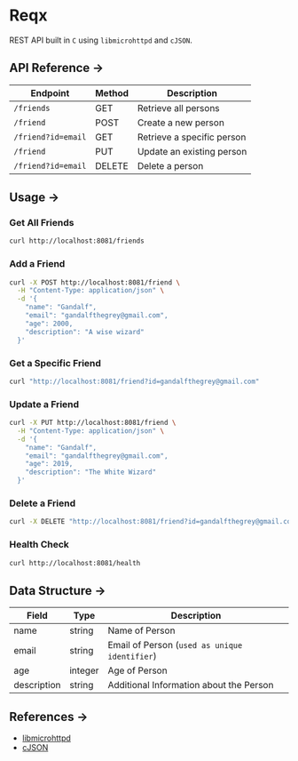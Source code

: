 # Reqx

REST API built in `C` using `libmicrohttpd` and `cJSON`.


## API Reference →

| Endpoint | Method | Description |
|----------|--------|-------------|
| `/friends` | GET | Retrieve all persons |
| `/friend` | POST | Create a new person |
| `/friend?id=email` | GET | Retrieve a specific person |
| `/friend` | PUT | Update an existing person |
| `/friend?id=email` | DELETE | Delete a person |

## Usage →

### Get All Friends
```bash
curl http://localhost:8081/friends
```

### Add a Friend
```bash
curl -X POST http://localhost:8081/friend \
  -H "Content-Type: application/json" \
  -d '{
    "name": "Gandalf",
    "email": "gandalfthegrey@gmail.com",
    "age": 2000,
    "description": "A wise wizard"
  }'
```

### Get a Specific Friend
```bash
curl "http://localhost:8081/friend?id=gandalfthegrey@gmail.com"
```

### Update a Friend
```bash
curl -X PUT http://localhost:8081/friend \
  -H "Content-Type: application/json" \
  -d '{
    "name": "Gandalf",
    "email": "gandalfthegrey@gmail.com",
    "age": 2019,
    "description": "The White Wizard"
  }'
```

### Delete a Friend
```bash
curl -X DELETE "http://localhost:8081/friend?id=gandalfthegrey@gmail.com"
```

### Health Check
```bash
curl http://localhost:8081/health
```

## Data Structure →

| Field | Type | Description |
|-------|------|-------------|
| name | string | Name of Person |
| email | string | Email of Person (`used as unique identifier`) |
| age | integer | Age of Person |
| description | string | Additional Information about the Person |

## References →
- [libmicrohttpd](https://www.gnu.org/software/libmicrohttpd/manual/libmicrohttpd.html#microhttpd_002dintro)
- [cJSON](https://github.com/DaveGamble/cJSON)
